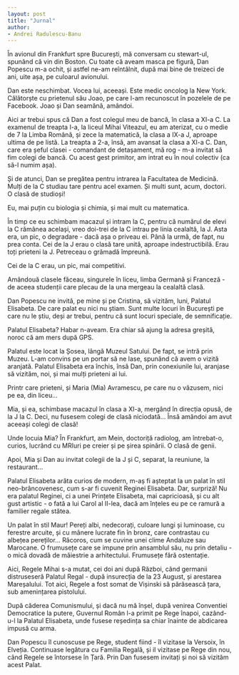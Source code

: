 ```yaml
---
layout: post
title: "Jurnal"
author:
- Andrei Radulescu-Banu
---
```


În avionul din Frankfurt spre București, mă conversam cu stewart-ul, spunând că vin din Boston. Cu toate că aveam masca pe figură, Dan Popescu m-a ochit, și astfel ne-am reîntâlnit, după mai bine de treizeci de ani, uite așa, pe culoarul avionului.

Dan este neschimbat. Vocea lui, aceeași. Este medic oncolog la New York. Călătorște cu prietenul său Joao, pe care l-am recunoscut în pozelele de pe Facebook. Joao și Dan seamănă, amândoi.

Aici ar trebui spus că Dan a fost colegul meu de bancă, în clasa a XI-a C. La examenul de treapta I-a, la liceul Mihai Viteazul, eu am aterizat, cu o medie de 7 la Limba Română, și zece la matematică, la clasa a IX-a J, aproape ultima de pe listă. La treapta a 2-a, însă, am avansat la clasa a XI-a C. Dan, care era șeful clasei - comandant de detașament, mă rog - m-a invitat să fim colegi de bancă. Cu acest gest primitor, am intrat eu în noul colectiv (ca să-l numim așa).

Și de atunci, Dan se pregătea pentru intrarea la Facultatea de Medicină. Mulți de la C studiau tare pentru acel examen. Și multi sunt, acum, doctori. O clasă de studioși!

Eu, mai puțin cu biologia și chimia, și mai mult cu matematica.

În timp ce eu schimbam macazul și intram la C, pentru că numărul de elevi la C rămânea același, vreo doi-trei de la C intrau pe linia cealaltă, la J. Asta era, un pic, o degradare - dacă așa o priveau ei. Până la urmă, de fapt, nu prea conta. Cei de la J erau o clasă tare unită, aproape indestructibilă. Erau toți prieteni la J. Petreceau o grămadă împreună.

Cei de la C erau, un pic, mai competitivi.

Amândouă clasele făceau, singurele în liceu, limba Germană și Franceză - de aceea studenții care plecau de la una mergeau la cealaltă clasă.

Dan Popescu ne invită, pe mine și pe Cristina, să vizităm, luni, Palatul Elisabeta. De care palat eu nici nu știam. Sunt multe locuri în București pe care nu le știu, deși ar trebui, pentru că sunt locuri speciale, de semnificație.

Palatul Elisabeta? Habar n-aveam. Era chiar să ajung la adresa greșită, noroc că am mers după GPS.

Palatul este locat la Șosea, lângă Muzeul Satului. De fapt, se intră prin Muzeu. L-am convins pe un portar să ne lase, spunând că avem o vizită aranjată. Palatul Elisabeta era închis, însă Dan, prin conexiunile lui, aranjase să vizităm, noi, și mai mulți prieteni ai lui.

Printr care prieteni, și Maria (Mia) Avramescu, pe care nu o văzusem, nici pe ea, din liceu...

Mia, și ea, schimbase macazul în clasa a XI-a, mergând în direcția opusă, de la J la C. Deci, nu fusesem colegi de clasă niciodată... Însă amândoi am avut aceeași colegi de clasă!

Unde locuia Mia? În Frankfurt, am Mein, doctoriță radiolog, am întrebat-o, curios, lucrând cu MRIuri pe creier și pe șirea spinării. O clasă de genii.

Apoi, Mia și Dan au invitat colegii de la J și C, separat, la reuniune, la restaurant...

Palatul Elisabeta arăta curios de modern, m-aș fi așteptat la un palat în stil neo-brâncovenesc, cum s-ar fi cuvenit Reginei Elisabeta. Dar, surpriză! Nu era palatul Reginei, ci a unei Prințete Elisabeta, mai capricioasă, și cu alt gust artistic - o fată a lui Carol al II-lea, dacă am înțeles eu pe ce ramură a familier regale stătea.

Un palat în stil Maur! Pereți albi, nedecorați, culoare lungi și luminoase, cu ferestre arcuite, și cu mânere lucrate fin în bronz, care contrastau cu albețea pereților... Răcoros, cum se cuvine unei clime Andaluze sau Marocane. O frumusețe care se impune prin ansamblul său, nu prin detaliu - o mică dovadă de măiestrie a arhitectului. Frumusețe fără ostentație.

Aici, Regele Mihai s-a mutat, cei doi ani după Război, când germanii distruseseră Palatul Regal - după insurecția de la 23 August, și arestarea Mareșalului. Tot aici, Regele a fost somat de Vișinski să părăsească țara, sub amenințarea pistolului.

După căderea Comunismului, și dacă nu mă înșel, după venirea Conventiei Democratice la putere, Guvernul Român l-a primit pe Rege înapoi, cazând-u-l la Palatul Elisabeta, unde fusese reședința sa chiar înainte de abdicarea impusă cu arma.

Dan Popescu îl cunoscuse pe Rege, student fiind - îl vizitase la Versoix, în Elveția. Continuase legătura cu Familia Regală, și il vizitase pe Rege din nou, când Regele se întorsese în Țară. Prin Dan fusesem invitați și noi să vizităm acest Palat. 